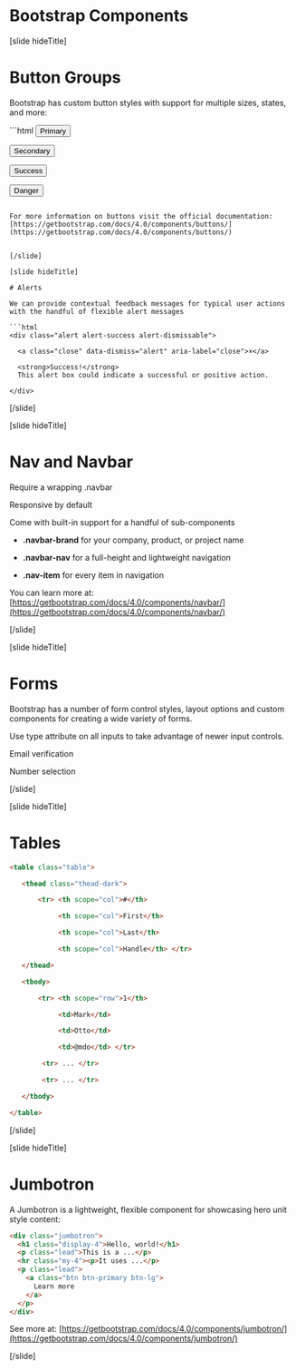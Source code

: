 # Bootstrap Components

[slide hideTitle]

# Button Groups​

Bootstrap has custom button styles with support for multiple sizes, states, and more​:

​```html
<button type="button" class="btn btn-primary">Primary</button>​

<button type="button" class="btn btn-secondary">Secondary</button>​

<button type="button" class="btn btn-success">Success</button>​

<button type="button" class="btn btn-danger">Danger</button>​
```

For more information on buttons visit the official documentation: [https://getbootstrap.com/docs/4.0/components/buttons/​](https://getbootstrap.com/docs/4.0/components/buttons/​)
​

[/slide]

[slide hideTitle]

# Alerts​

We can provide contextual feedback messages for typical user actions with the handful of flexible alert messages​

```html
<div class="alert alert-success alert-dismissable">​

  <a class="close" data-dismiss="alert" aria-label="close">×</a>​

  <strong>Success!</strong> ​
  This alert box could indicate a successful or positive action.​

</div>​
```

[/slide]

[slide hideTitle]

# Nav and Navbar​

Require a wrapping .navbar​

Responsive by default​

Come with built-in support for a handful of sub-components​

- **.navbar-brand** for your company, product, or project name​

- **.navbar-nav** for a full-height and lightweight navigation​

- **.nav-item** for every item in navigation​

You can learn more at: [https://getbootstrap.com/docs/4.0/components/navbar/​](https://getbootstrap.com/docs/4.0/components/navbar/​)

[/slide]

[slide hideTitle]

# Forms​

Bootstrap has a number of form control styles, layout options and custom components for creating a wide variety of forms​.

Use type attribute on all inputs to take advantage of newer input controls.

Email verification​

Number selection​

[/slide]

[slide hideTitle]

# Tables

```html
<table class="table">​

   <thead class="thead-dark"> ​

       <tr> <th scope="col">#</th>​

            <th scope="col">First</th>​

            <th scope="col">Last</th>​

            <th scope="col">Handle</th> </tr>​

   </thead>​

   <tbody> ​

       <tr> <th scope="row">1</th>​

            <td>Mark</td>​

            <td>Otto</td>​

            <td>@mdo</td> </tr>​

        <tr> ... </tr> ​

        <tr> ... </tr>        ​

   </tbody>​

</table>
```

[/slide]

[slide hideTitle]

# Jumbotron

A Jumbotron is a lightweight, flexible component for showcasing hero unit style content​:
​
```html
<div class="jumbotron">​
  <h1 class="display-4">Hello, world!</h1>​
  <p class="lead">This is a ...</p>​
  <hr class="my-4"><p>It uses ...</p>​
  <p class="lead">​
    <a class="btn btn-primary btn-lg">​
      Learn more
    </a>​
  </p>​
</div>
```

See more at: [https://getbootstrap.com/docs/4.0/components/jumbotron/​](https://getbootstrap.com/docs/4.0/components/jumbotron/​)

[/slide]